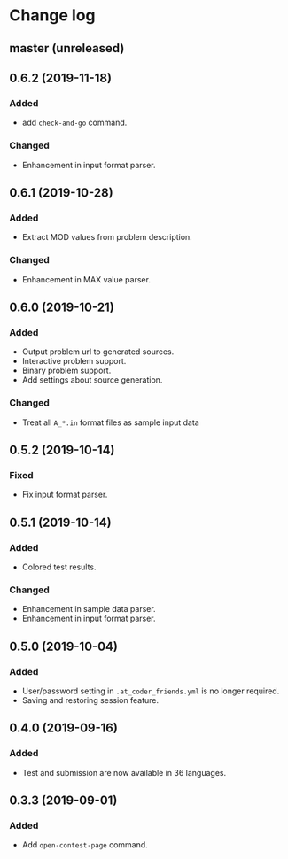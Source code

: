 # Change log

## master (unreleased)

## 0.6.2 (2019-11-18)
### Added
- add ```check-and-go``` command.

### Changed
- Enhancement in input format parser.

## 0.6.1 (2019-10-28)
### Added
- Extract MOD values from problem description.

### Changed
- Enhancement in MAX value parser.

## 0.6.0 (2019-10-21)
### Added
- Output problem url to generated sources.
- Interactive problem support.
- Binary problem support.
- Add settings about source generation.

### Changed
- Treat all ```A_*.in``` format files as sample input data

## 0.5.2 (2019-10-14)
### Fixed
- Fix input format parser.

## 0.5.1 (2019-10-14)
### Added
- Colored test results.

### Changed
- Enhancement in sample data parser.
- Enhancement in input format parser.

## 0.5.0 (2019-10-04)
### Added
- User/password setting in ```.at_coder_friends.yml``` is no longer required.
- Saving and restoring session feature.

## 0.4.0 (2019-09-16)
### Added
- Test and submission are now available in 36 languages.

## 0.3.3 (2019-09-01)
### Added
- Add ```open-contest-page``` command.
